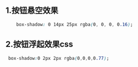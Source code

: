 ## 1.按钮悬空效果
```css
    box-shadow: 0 14px 25px rgba(0, 0, 0, 0.16);
```    
## 2.按钮浮起效果css
```css
 box-shadow:0 2px 2px rgba(0,0,0,0.77);
```
